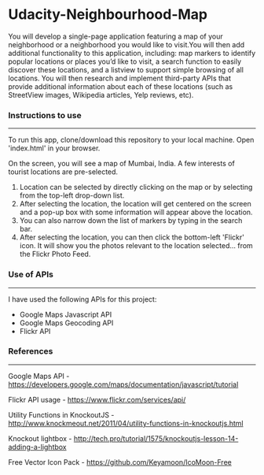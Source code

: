 # Udacity-Neighbourhood-Map
You will develop a single-page application featuring a map of your neighborhood or a neighborhood you would like to visit.You will then add additional functionality to this application, including: map markers to identify popular locations or places you’d like to visit, a search function to easily discover these locations, and a listview to support simple browsing of all locations. You will then research and implement third-party APIs that provide additional information about each of these locations (such as StreetView images, Wikipedia articles, Yelp reviews, etc).

### Instructions to use
---

To run this app, clone/download this repository to your local machine. Open 'index.html' in your browser.


On the screen, you will see a map of Mumbai, India. A few interests of tourist locations are pre-selected.


1. Location can be selected by directly clicking on the map or by selecting from the top-left drop-down list.
2. After selecting the location, the location will get centered on the screen and a pop-up box with some information will appear above the location.
3. You can also narrow down the list of markers by typing in the search bar.
4. After selecting the  location, you can then click the bottom-left 'Flickr' icon. It will show you the photos relevant to the location selected... from the Flickr Photo Feed.

### Use of APIs
---


I have used the following APIs for this project:

* Google Maps Javascript API
* Google Maps Geocoding API
* Flickr API

### References
---

Google Maps API - https://developers.google.com/maps/documentation/javascript/tutorial


Flickr API usage - https://www.flickr.com/services/api/


Utility Functions in KnockoutJS - http://www.knockmeout.net/2011/04/utility-functions-in-knockoutjs.html


Knockout lightbox - http://tech.pro/tutorial/1575/knockoutjs-lesson-14-adding-a-lightbox


Free Vector Icon Pack - https://github.com/Keyamoon/IcoMoon-Free